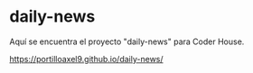 # daily-news
Aquí se encuentra el proyecto "daily-news" para Coder House.

https://portilloaxel9.github.io/daily-news/
